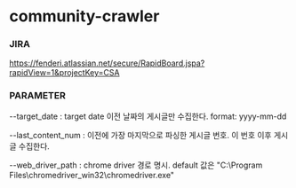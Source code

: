 # community-crawler

### JIRA
https://fenderi.atlassian.net/secure/RapidBoard.jspa?rapidView=1&projectKey=CSA

### PARAMETER
--target_date : target date 이전 날짜의 게시글만 수집한다. format: yyyy-mm-dd

--last_content_num : 이전에 가장 마지막으로 파싱한 게시글 번호. 이 번호 이후 게시글 수집한다.

--web_driver_path : chrome driver 경로 명시. default 값은 "C:\\Program Files\\chromedriver_win32\\chromedriver.exe"